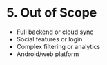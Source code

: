 # 5. Out of Scope
- Full backend or cloud sync  
- Social features or login  
- Complex filtering or analytics  
- Android/web platform  
